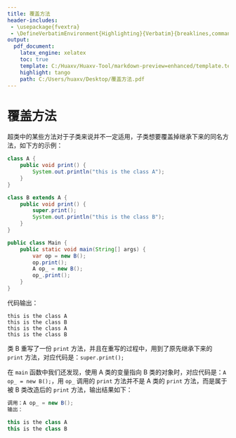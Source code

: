 ```yaml
---
title: 覆盖方法
header-includes:
 - \usepackage{fvextra}
 - \DefineVerbatimEnvironment{Highlighting}{Verbatim}{breaklines,commandchars=\\\{\}}
output:
  pdf_document:
    latex_engine: xelatex
    toc: true
    template: C:/Huaxv/Huaxv-Tool/markdown-preview=enhanced/template.tex
    highlight: tango
    path: C:/Users/huaxv/Desktop/覆盖方法.pdf
---
```


# 覆盖方法

超类中的某些方法对于子类来说并不一定适用，子类想要覆盖掉继承下来的同名方法，如下方的示例：

```java
class A {
    public void print() {
        System.out.println("this is the class A");
    }
}

class B extends A {
    public void print() {
        super.print();
        System.out.println("this is the class B");
    }
}

public class Main {
    public static void main(String[] args) {
        var op = new B();
        op.print();
        A op_ = new B();
        op_.print();
    }
}
```

代码输出：

```
this is the class A
this is the class B
this is the class A
this is the class B
```

类 B 重写了一份 `print` 方法，并且在重写的过程中，用到了原先继承下来的 `print` 方法，对应代码是：`super.print();`

在 `main` 函数中我们还发现，使用 A 类的变量指向 B 类的对象时，对应代码是：`A op_ = new B();`，用 `op_` 调用的 `print` 方法并不是 A 类的 `print` 方法，而是属于被 B 类改造后的 `print` 方法，输出结果如下：

```java
调用：A op_ = new B();
输出：

this is the class A
this is the class B
```
